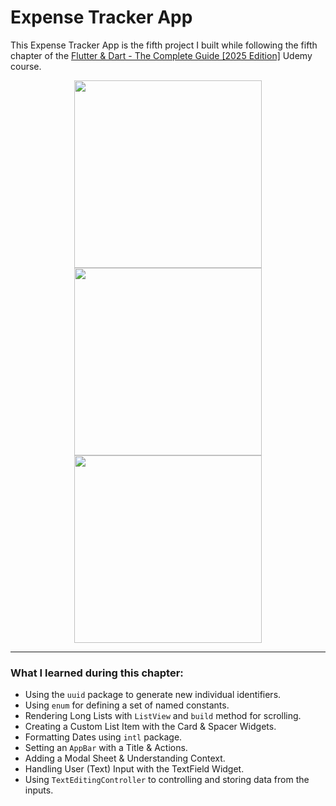# Expense Tracker App

This Expense Tracker App is the fifth project I built while following the fifth chapter of the [Flutter &amp; Dart - The Complete Guide [2025 Edition]](https://www.udemy.com/course/learn-flutter-dart-to-build-ios-android-apps/) Udemy course.

<p align="center">
  <img src="" alt="" width="300"/>
  <img src="" alt="" width="300"/>
  <img src="" alt="" width="300"/>
</p>

---

### What I learned during this chapter:

- Using the `uuid` package to generate new individual identifiers.
- Using `enum` for defining a set of named constants.
- Rendering Long Lists with `ListView` and `build` method for scrolling.
- Creating a Custom List Item with the Card & Spacer Widgets.
- Formatting Dates using `intl` package.
- Setting an `AppBar` with a Title & Actions.
- Adding a Modal Sheet & Understanding Context.
- Handling User (Text) Input with the TextField Widget.
- Using `TextEditingController` to controlling and storing data from the inputs.
